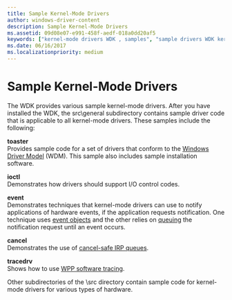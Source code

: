 ```yaml
---
title: Sample Kernel-Mode Drivers
author: windows-driver-content
description: Sample Kernel-Mode Drivers
ms.assetid: 09d08e07-e991-458f-aedf-018a0dd20af5
keywords: ["kernel-mode drivers WDK , samples", "sample drivers WDK kernel-mode"]
ms.date: 06/16/2017
ms.localizationpriority: medium
---
```


# Sample Kernel-Mode Drivers





The WDK provides various sample kernel-mode drivers. After you have installed the WDK, the src\\general subdirectory contains sample driver code that is applicable to all kernel-mode drivers. These samples include the following:

<a href="" id="toaster"></a>**toaster**  
Provides sample code for a set of drivers that conform to the [Windows Driver Model](windows-driver-model.md) (WDM). This sample also includes sample installation software.

<a href="" id="ioctl"></a>**ioctl**  
Demonstrates how drivers should support I/O control codes.

<a href="" id="event"></a>**event**  
Demonstrates techniques that kernel-mode drivers can use to notify applications of hardware events, if the application requests notification. One technique uses [event objects](event-objects.md) and the other relies on [queuing](queuing-and-dequeuing-irps.md) the notification request until an event occurs.

<a href="" id="cancel"></a>**cancel**  
Demonstrates the use of [cancel-safe IRP queues](cancel-safe-irp-queues.md).

<a href="" id="tracedrv"></a>**tracedrv**  
Shows how to use [WPP software tracing](https://msdn.microsoft.com/library/windows/hardware/ff556204).

Other subdirectories of the \\src directory contain sample code for kernel-mode drivers for various types of hardware.

 

 





